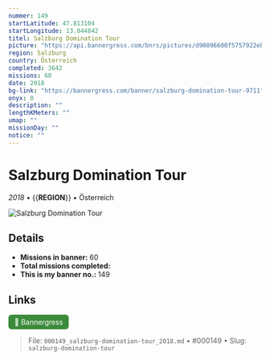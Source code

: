 ```yaml
---
nummer: 149
startLatitude: 47.813104
startLongitude: 13.044842
titel: Salzburg Domination Tour
picture: "https://api.bannergress.com/bnrs/pictures/d90096600f5757922eb05f93018cbd0e"
region: Salzburg
country: Österreich
completed: 3642
missions: 60
date: 2018
bg-link: "https://bannergress.com/banner/salzburg-domination-tour-9711"
onyx: 0
description: ""
lengthKMeters: ""
umap: ""
missionDay: ""
notice: ""
---
```

# Salzburg Domination Tour

*2018* • {{__REGION__}} • Österreich

![Salzburg Domination Tour](https://api.bannergress.com/bnrs/pictures/d90096600f5757922eb05f93018cbd0e)



## Details

- **Missions in banner:** 60
- **Total missions completed:** 
- **This is my banner no.:** 149





## Links
<a href="https://bannergress.com/banner/salzburg-domination-tour-9711" target="_blank" style="display:inline-block;margin-right:8px;padding:6px 12px;background:#3c8b3c;color:#fff;text-decoration:none;border-radius:6px;">🔗 Bannergress</a>



> File: `000149_salzburg-domination-tour_2018.md` • #000149 • Slug: `salzburg-domination-tour`
